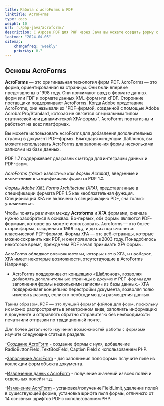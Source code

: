 ```yaml
---
title: Работа с AcroForms в PDF
linktitle: AcroForms
type: docs
weight: 10
url: ru/php-java/acroforms/
description: С Aspose.PDF для PHP через Java вы можете создать форму с нуля, заполнить поле формы в PDF-документе, извлечь данные из формы, добавить или удалить поля в существующей форме.
lastmod: "2024-06-05"
sitemap:
    changefreq: "weekly"
    priority: 0.7
---
```


## Основы AcroForms

**AcroForms** — это оригинальная технология форм PDF. AcroForms — это форма, ориентированная на страницы. Они были впервые представлены в 1998 году. Они принимают ввод в формате данных форм или FDF и формате данных XML-форм или xFDF. Сторонние поставщики поддерживают AcroForms. Когда Adobe представила AcroForms, они называли их "PDF-формой, созданной с помощью Adobe Acrobat Pro/Standard, которая не является специальным типом статической или динамической XFA-формы". AcroForms портативны и работают на всех платформах.

Вы можете использовать AcroForms для добавления дополнительных страниц в документ PDF-формы.
 Благодаря концепции Шаблонов, вы можете использовать AcroForms для заполнения формы несколькими записями из базы данных.

PDF 1.7 поддерживает два разных метода для интеграции данных и PDF-форм.

*AcroForms (также известные как формы Acrobat)*, введенные и включенные в спецификацию формата PDF 1.2.

*Формы Adobe XML Forms Architecture (XFA)*, представленные в спецификации формата PDF 1.5 как необязательная функция. Спецификация XFA не включена в спецификацию PDF, она только упоминается.

Чтобы понять различия между **Acroforms** и **XFA** формами, сначала нужно разобраться в основах. Во-первых, обе формы являются PDF-формами, которые вы можете использовать. Acroforms — это более старая форма, созданная в 1998 году, и до сих пор считается классической PDF-формой. Формы XFA — это веб-страницы, которые можно сохранить как PDF, и они появились в 2003 году. Понадобилось некоторое время, прежде чем PDF начал принимать XFA формы.

AcroForms обладают возможностями, которых нет в XFA, и наоборот, XFA имеет некоторые возможности, отсутствующие в AcroForms. Например:

- AcroForms поддерживают концепцию «Шаблонов», позволяя добавлять дополнительные страницы в документ PDF-формы для заполнения формы несколькими записями из базы данных.- XFA поддерживает концепцию перестройки документа, позволяя полю изменять размер, если это необходимо для размещения данных.

Таким образом, PDF — это лучший формат файлов для форм, поскольку их можно распространять в электронном виде, заполнять информацию в документе и отправлять обратно отправителю без необходимости печати или отправки по традиционной почте.

Для более детального изучения возможностей работы с формами изучите следующие статьи в разделе:

-[Создание AcroForm](/pdf/php-java/create-form/) - создание формы с нуля, добавление RadioButtonField, TextBoxField, Caption Field с использованием PHP.

-[Заполнение AcroForm](/pdf/php-java/fill-form/) - для заполнения поля формы получите поле из коллекции форм объекта документа.

-[Извлечение данных AcroForm](/pdf/php-java/extract-form/) - получение значений из всех полей и отдельных полей и т.д.

-[Изменение AcroForm](/pdf/php-java/modifing-form/) - установка/получение FieldLimit, удаление полей в существующей форме, установка шрифта поля формы, отличного от 14 основных шрифтов PDF с использованием PHP.